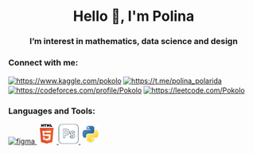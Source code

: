 <h1 align="center">Hello 👋, I'm Polina</h1>
<h3 align="center">I’m interest in mathematics, data science and design</h3>

<h3 align="left">Connect with me:</h3>
<p align="left">
<a href="https://www.kaggle.com/pokolo" target="blank"><img align="center" src="https://raw.githubusercontent.com/rahuldkjain/github-profile-readme-generator/master/src/images/icons/Social/kaggle.svg" alt="https://www.kaggle.com/pokolo" height="30" width="40" /></a>
<a href="https://t.me/polina_polarida" target="blank"><img align="center" src="https://lh3.ggpht.com/H2rdZp9dycHFbC971xPmYOZqIxinkW-xHJjRmEsrJdAoNeCobLF0VeR_5KkY56HR0BC4" alt="https://t.me/polina_polarida" height="30" width="40" /></a>
<a href="https://codeforces.com/profile/Pokolo" target="blank"><img align="center" src="https://assets.codeforces.com/images/sponsored-by-me.png" alt="https://codeforces.com/profile/Pokolo" height="80" width="100" /></a>
<a href="https://leetcode.com/Pokolo/" target="blank"><img align="center" src="https://avatars.mds.yandex.net/get-images-cbir/1648143/VbCJ-Fga3ZSrPr0LvqpgQg5898/ocr" alt="https://leetcode.com/Pokolo" height="40" width="90" /></a>
</p>

<h3 align="left">Languages and Tools:</h3>
<p align="left"> <a href="https://www.figma.com/" target="_blank" rel="noreferrer"> <img src="https://www.vectorlogo.zone/logos/figma/figma-icon.svg" alt="figma" width="40" height="40"/> </a> <a href="https://www.w3.org/html/" target="_blank" rel="noreferrer"> <img src="https://raw.githubusercontent.com/devicons/devicon/master/icons/html5/html5-original-wordmark.svg" alt="html5" width="40" height="40"/> </a> <a href="https://www.photoshop.com/en" target="_blank" rel="noreferrer"> <img src="https://raw.githubusercontent.com/devicons/devicon/master/icons/photoshop/photoshop-line.svg" alt="photoshop" width="40" height="40"/> </a> <a href="https://www.python.org" target="_blank" rel="noreferrer"> <img src="https://raw.githubusercontent.com/devicons/devicon/master/icons/python/python-original.svg" alt="python" width="40" height="40"/> </a> </p>
